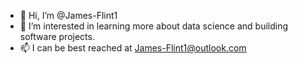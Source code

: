 - 👋 Hi, I’m @James-Flint1
- 👀 I’m interested in learning more about data science and building software projects.
- 📫 I can be best reached at James-Flint1@outlook.com

<!---
James-Flint1/James-Flint1 is a ✨ special ✨ repository because its `README.md` (this file) appears on your GitHub profile.
You can click the Preview link to take a look at your changes.
--->
